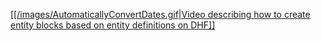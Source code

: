 <a href="./images/AutomaticallyConvertDates.gif" target="_blank">[[/images/AutomaticallyConvertDates.gif|Video describing how to create entity blocks based on entity definitions on DHF]]</a>